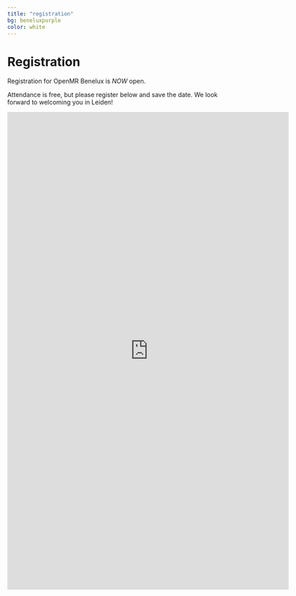 ```yaml
---
title: "registration"
bg: beneluxpurple
color: white
---
```


<a id="registration"></a>

# Registration

Registration for OpenMR Benelux is _NOW_ open.

Attendance is free, but please register below and save the date. We look forward to welcoming you in Leiden!

<div class="icontain">
<iframe src="https://docs.google.com/forms/d/e/1FAIpQLSeaCn92jMQn_usAPzXa0UPZIE0dokxqhhS3mI2dNa-L3Nm2qA/viewform?embedded=true" width="640" height="1086" frameborder="0" marginheight="0" marginwidth="0" style="border:0" allowfullscreen></iframe>
</div>